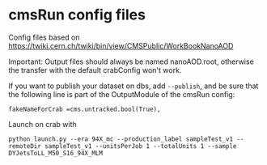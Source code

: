 # cmsRun config files

Config files based on
https://twiki.cern.ch/twiki/bin/view/CMSPublic/WorkBookNanoAOD

Important:
Output files should always be named nanoAOD.root, otherwise the transfer with the default crabConfig won't work.

If you want to publish your dataset on dbs, add `--publish`, and be sure that the following line is part of the OutputModule of the cmsRun config:
```
fakeNameForCrab =cms.untracked.bool(True),
```

Launch on crab with
```
python launch.py --era 94X_mc --production_label sampleTest_v1 --remoteDir sampleTest_v1 --unitsPerJob 1 --totalUnits 1 --sample DYJetsToLL_M50_S16_94X_MLM
```

